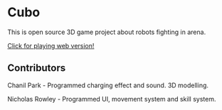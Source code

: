 # Cubo

This is open source 3D game project about robots fighting in arena.


[Click for playing web version!](https://opdev1004.github.io/cubo/)


## Contributors

Chanil Park - Programmed charging effect and sound. 3D modelling.

Nicholas Rowley - Programmed UI, movement system and skill system.
